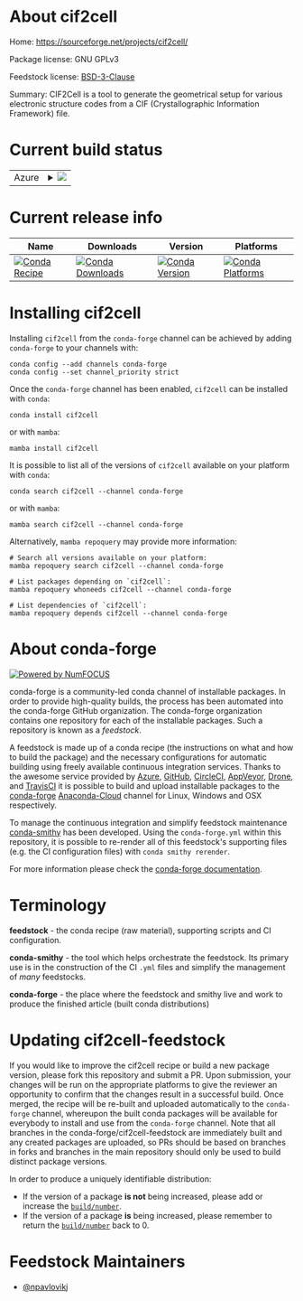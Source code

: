 About cif2cell
==============

Home: https://sourceforge.net/projects/cif2cell/

Package license: GNU GPLv3

Feedstock license: [BSD-3-Clause](https://github.com/conda-forge/cif2cell-feedstock/blob/master/LICENSE.txt)

Summary: CIF2Cell is a tool to generate the geometrical setup for various electronic structure codes from a CIF (Crystallographic Information Framework) file.

Current build status
====================


<table>
    
  <tr>
    <td>Azure</td>
    <td>
      <details>
        <summary>
          <a href="https://dev.azure.com/conda-forge/feedstock-builds/_build/latest?definitionId=2611&branchName=master">
            <img src="https://dev.azure.com/conda-forge/feedstock-builds/_apis/build/status/cif2cell-feedstock?branchName=master">
          </a>
        </summary>
        <table>
          <thead><tr><th>Variant</th><th>Status</th></tr></thead>
          <tbody><tr>
              <td>linux_64_python3.10.____cpython</td>
              <td>
                <a href="https://dev.azure.com/conda-forge/feedstock-builds/_build/latest?definitionId=2611&branchName=master">
                  <img src="https://dev.azure.com/conda-forge/feedstock-builds/_apis/build/status/cif2cell-feedstock?branchName=master&jobName=linux&configuration=linux_64_python3.10.____cpython" alt="variant">
                </a>
              </td>
            </tr><tr>
              <td>osx_64_python3.10.____cpython</td>
              <td>
                <a href="https://dev.azure.com/conda-forge/feedstock-builds/_build/latest?definitionId=2611&branchName=master">
                  <img src="https://dev.azure.com/conda-forge/feedstock-builds/_apis/build/status/cif2cell-feedstock?branchName=master&jobName=osx&configuration=osx_64_python3.10.____cpython" alt="variant">
                </a>
              </td>
            </tr><tr>
              <td>win_64_python3.10.____cpython</td>
              <td>
                <a href="https://dev.azure.com/conda-forge/feedstock-builds/_build/latest?definitionId=2611&branchName=master">
                  <img src="https://dev.azure.com/conda-forge/feedstock-builds/_apis/build/status/cif2cell-feedstock?branchName=master&jobName=win&configuration=win_64_python3.10.____cpython" alt="variant">
                </a>
              </td>
            </tr>
          </tbody>
        </table>
      </details>
    </td>
  </tr>
</table>

Current release info
====================

| Name | Downloads | Version | Platforms |
| --- | --- | --- | --- |
| [![Conda Recipe](https://img.shields.io/badge/recipe-cif2cell-green.svg)](https://anaconda.org/conda-forge/cif2cell) | [![Conda Downloads](https://img.shields.io/conda/dn/conda-forge/cif2cell.svg)](https://anaconda.org/conda-forge/cif2cell) | [![Conda Version](https://img.shields.io/conda/vn/conda-forge/cif2cell.svg)](https://anaconda.org/conda-forge/cif2cell) | [![Conda Platforms](https://img.shields.io/conda/pn/conda-forge/cif2cell.svg)](https://anaconda.org/conda-forge/cif2cell) |

Installing cif2cell
===================

Installing `cif2cell` from the `conda-forge` channel can be achieved by adding `conda-forge` to your channels with:

```
conda config --add channels conda-forge
conda config --set channel_priority strict
```

Once the `conda-forge` channel has been enabled, `cif2cell` can be installed with `conda`:

```
conda install cif2cell
```

or with `mamba`:

```
mamba install cif2cell
```

It is possible to list all of the versions of `cif2cell` available on your platform with `conda`:

```
conda search cif2cell --channel conda-forge
```

or with `mamba`:

```
mamba search cif2cell --channel conda-forge
```

Alternatively, `mamba repoquery` may provide more information:

```
# Search all versions available on your platform:
mamba repoquery search cif2cell --channel conda-forge

# List packages depending on `cif2cell`:
mamba repoquery whoneeds cif2cell --channel conda-forge

# List dependencies of `cif2cell`:
mamba repoquery depends cif2cell --channel conda-forge
```


About conda-forge
=================

[![Powered by
NumFOCUS](https://img.shields.io/badge/powered%20by-NumFOCUS-orange.svg?style=flat&colorA=E1523D&colorB=007D8A)](https://numfocus.org)

conda-forge is a community-led conda channel of installable packages.
In order to provide high-quality builds, the process has been automated into the
conda-forge GitHub organization. The conda-forge organization contains one repository
for each of the installable packages. Such a repository is known as a *feedstock*.

A feedstock is made up of a conda recipe (the instructions on what and how to build
the package) and the necessary configurations for automatic building using freely
available continuous integration services. Thanks to the awesome service provided by
[Azure](https://azure.microsoft.com/en-us/services/devops/), [GitHub](https://github.com/),
[CircleCI](https://circleci.com/), [AppVeyor](https://www.appveyor.com/),
[Drone](https://cloud.drone.io/welcome), and [TravisCI](https://travis-ci.com/)
it is possible to build and upload installable packages to the
[conda-forge](https://anaconda.org/conda-forge) [Anaconda-Cloud](https://anaconda.org/)
channel for Linux, Windows and OSX respectively.

To manage the continuous integration and simplify feedstock maintenance
[conda-smithy](https://github.com/conda-forge/conda-smithy) has been developed.
Using the ``conda-forge.yml`` within this repository, it is possible to re-render all of
this feedstock's supporting files (e.g. the CI configuration files) with ``conda smithy rerender``.

For more information please check the [conda-forge documentation](https://conda-forge.org/docs/).

Terminology
===========

**feedstock** - the conda recipe (raw material), supporting scripts and CI configuration.

**conda-smithy** - the tool which helps orchestrate the feedstock.
                   Its primary use is in the construction of the CI ``.yml`` files
                   and simplify the management of *many* feedstocks.

**conda-forge** - the place where the feedstock and smithy live and work to
                  produce the finished article (built conda distributions)


Updating cif2cell-feedstock
===========================

If you would like to improve the cif2cell recipe or build a new
package version, please fork this repository and submit a PR. Upon submission,
your changes will be run on the appropriate platforms to give the reviewer an
opportunity to confirm that the changes result in a successful build. Once
merged, the recipe will be re-built and uploaded automatically to the
`conda-forge` channel, whereupon the built conda packages will be available for
everybody to install and use from the `conda-forge` channel.
Note that all branches in the conda-forge/cif2cell-feedstock are
immediately built and any created packages are uploaded, so PRs should be based
on branches in forks and branches in the main repository should only be used to
build distinct package versions.

In order to produce a uniquely identifiable distribution:
 * If the version of a package **is not** being increased, please add or increase
   the [``build/number``](https://docs.conda.io/projects/conda-build/en/latest/resources/define-metadata.html#build-number-and-string).
 * If the version of a package **is** being increased, please remember to return
   the [``build/number``](https://docs.conda.io/projects/conda-build/en/latest/resources/define-metadata.html#build-number-and-string)
   back to 0.

Feedstock Maintainers
=====================

* [@npavlovikj](https://github.com/npavlovikj/)


